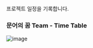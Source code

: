프로젝트 일정을 기록합니다.

### 문어의 꿈 Team - Time Table

![image](https://user-images.githubusercontent.com/88362207/201579959-10bf414b-d0c0-4278-b058-2edf31f7159f.png)
